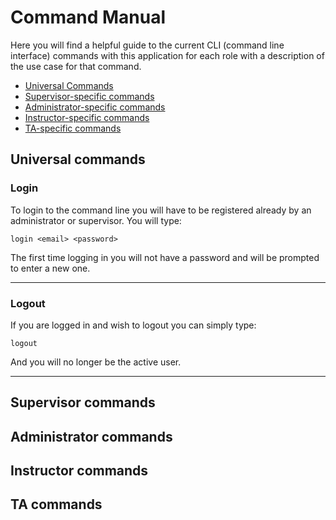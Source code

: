 # Command Manual
Here you will find a helpful guide to the current CLI (command line interface) 
commands with this application for each role with a description of the use case for that command.

- [Universal Commands](#UNIVERSAL)
- [Supervisor-specific commands](#SUPERVISOR)
- [Administrator-specific commands](#ADMIN)
- [Instructor-specific commands](#INSTRUCTOR)
- [TA-specific commands](#TA)

## Universal commands <a name ="UNIVERSAL"/>
### Login
To login to the command line you will have to be registered already by an administrator or supervisor. You will type:

`login <email> <password>` 

The first time logging in you will not have a password and will be prompted to enter a new one.
<hr>

### Logout
If you are logged in and wish to logout you can simply type:

`logout`

And you will no longer be the active user.
<hr>

## Supervisor commands <a name ="SUPERVISOR"/>

## Administrator commands <a name ="ADMIN"/>

## Instructor commands <a name ="INSTRUCTOR"/>

## TA commands <a name ="TA"/>